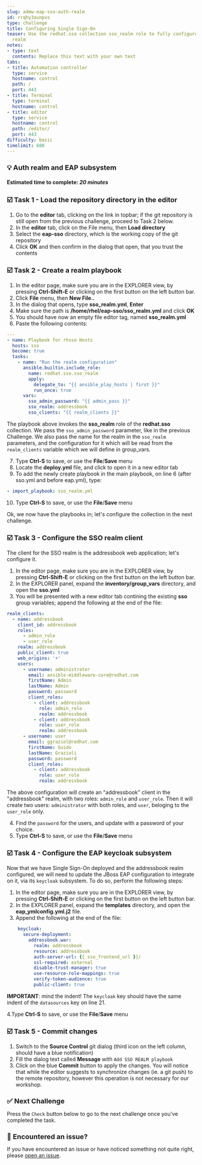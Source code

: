 ```yaml
---
slug: a4mw-eap-sso-auth-realm
id: rrqhy3aunpvs
type: challenge
title: Configuring Single Sign-On
teaser: Use the redhat.sso collection sso_realm role to fully configure an authentication
  realm
notes:
- type: text
  contents: Replace this text with your own text
tabs:
- title: Automation controller
  type: service
  hostname: control
  path: /
  port: 443
- title: Terminal
  type: terminal
  hostname: control
- title: editor
  type: service
  hostname: control
  path: /editor/
  port: 443
difficulty: basic
timelimit: 600
---
```

 💡 Auth realm and EAP subsystem
===
#### Estimated time to complete: *20 minutes*<p>


☑️ Task 1 - Load the repository directory in the editor
===

1. Go to the **editor** tab, clicking on the link in topbar; if the git repository is still open from the previous challenge, proceed to Task 2 below.
2. In the **editor** tab, click on the File menu, then **Load directory**
3. Select the **eap-sso** directory, which is the working copy of the git repository
4. Click **OK** and then confirm in the dialog that open, that you trust the contents


☑️ Task 2 - Create a realm playbook
===

1. In the editor page, make sure you are in the EXPLORER view, by pressing **Ctrl-Shift-E** or clicking on the first button on the left button bar.
2. Click **File** menu, then **New File..**
3. In the dialog that opens, type **sso_realm.yml**, **Enter**
4. Make sure the path is **/home/rhel/eap-sso/sso_realm.yml** and click **OK**
5. You should have now an empty file editor tag, named **sso_realm.yml**
6. Paste the following contents:
```yaml
---
- name: Playbook for rhsso Hosts
  hosts: sso
  become: true
  tasks:
    - name: "Run the realm configuration"
      ansible.builtin.include_role:
        name: redhat.sso.sso_realm
        apply:
          delegate_to: "{{ ansible_play_hosts | first }}"
          run_once: true
      vars:
        sso_admin_password: "{{ admin_pass }}"
        sso_realm: addressbook
        sso_clients: "{{ realm_clients }}"
```
   The playbook above invokes the  **sso_realm** role of the **redhat.sso** collection. We pass the `sso_admin_password` parameter, like in the previous Challenge. We also pass the name for the realm in the `sso_realm` parameters, and the configuration for it which will be read from the `realm_clients` variable which we will define in group_vars.

7. Type **Ctrl-S** to save, or use the **File**/**Save** menu
8. Locate the **deploy.yml** file, and click to open it in a new editor tab
9. To add the newly create playbook in the main playbook, on line 6 (after sso.yml and before eap.yml), type:
```yaml
- import_playbook: sso_realm.yml
```

10. Type **Ctrl-S** to save, or use the **File**/**Save** menu

Ok, we now have the playbooks in; let's configure the collection in the next challenge.

☑️ Task 3 - Configure the SSO realm client
===

The client for the SSO realm is the addressbook web application; let's configure it.

1. In the editor page, make sure you are in the EXPLORER view, by pressing **Ctrl-Shift-E** or clicking on the first button on the left button bar.
2. In the EXPLORER panel, expand the **inventory/group_vars** directory, and open the **sso.yml**
3. You will be presented with a new editor tab contining the existing **sso** group variables; append the following at the end of the file:
```yaml
realm_clients:
  - name: addressbook
    client_id: addressbook
    roles:
      - admin_role
      - user_role
    realm: addressbook
    public_client: true
    web_origins: '+'
    users:
      - username: administrator
        email: ansible-middleware-core@redhat.com
        firstName: Admin
        lastName: Admin
        password: password
        client_roles:
          - client: addressbook
            role: admin_role
            realm: addressbook
          - client: addressbook
            role: user_role
            realm: addressbook
      - username: user
        email: ggraziol@redhat.com
        firstName: Guido
        lastName: Grazioli
        password: password
        client_roles:
          - client: addressbook
            role: user_role
            realm: addressbook
```

   The above configuration will create an "addressbook" client in the "addressbook" realm, with two roles: `admin_role` and `user_role`. Then it will create two users: `administrator` with both roles, and `user`, beloging to the `user_role` only.

4. Find the `password` for the users, and update with a password of your choice.
5. Type **Ctrl-S** to save, or use the **File**/**Save** menu


☑️ Task 4 - Configure the EAP keycloak subsystem
===

Now that we have Single Sign-On deployed and the addressbook realm configured, we will need to update the JBoss EAP configuration to integrate on it, via its `keycloak` subsystem. To do so, perform the following steps:

1. In the editor page, make sure you are in the EXPLORER view, by pressing **Ctrl-Shift-E** or clicking on the first button on the left button bar.
2. In the EXPLORER panel, expand the **templates** directory, and open the **eap_ymlconfig.yml.j2** file.
3. Append the following at the end of the file:
```yaml
    keycloak:
      secure-deployment:
        addressbook.war:
          realm: addressbook
          resource: addressbook
          auth-server-url: {{ sso_frontend_url }}/
          ssl-required: external
          disable-trust-manager: true
          use-resource-role-mappings: true
          verify-token-audience: true
          public-client: true
```

**IMPORTANT**: mind the indent! The `keycloak` key should have the same indent of the `datasources` key on line 21.

4.Type **Ctrl-S** to save, or use the **File**/**Save** menu

☑️ Task 5 - Commit changes
===

1. Switch to the **Source Control** git dialog (third icon on the left column, should have a blue notification)
2. Fill the dialog text called **Message** with `Add SSO REALM playbook`
3. Click on the blue **Commit** button to apply the changes. You will notice that while the editor suggests to synchronize changes (ie. a git push) to the remote repository, however this operation is not necessary for our workshop.



✅ Next Challenge
===
Press the `Check` button below to go to the next challenge once you’ve completed the task.

🐛 Encountered an issue?
====

If you have encountered an issue or have noticed something not quite right, please [open an issue](https://github.com/ansible-middleware/instruqt/issues/new?labels=a4mw-eap-sso&title=Issue+with+Deploy+Red+Hat+Single+Sign-On+with+Ansible+for+Middleware+collections+slug+ID:+a4mw-eap-sso-auth-realm&assignees=guidograzioli).

<style type="text/css" rel="stylesheet">
  .lightbox {
    display: none;
    position: fixed;
    justify-content: center;
    align-items: center;
    z-index: 999;
    top: 0;
    left: 0;
    right: 0;
    bottom: 0;
    padding: 1rem;
    background: rgba(0, 0, 0, 0.8);
    margin-left: auto;
    margin-right: auto;
    margin-top: auto;
    margin-bottom: auto;
  }
  .lightbox:target {
    display: flex;
  }
  .lightbox img {
    /* max-height: 100% */
    max-width: 60%;
    max-height: 60%;
  }
  img {
    display: block;
    margin-left: auto;
    margin-right: auto;
  }
  h1 {
    font-size: 18px;
  }
    h2 {
    font-size: 16px;
    font-weight: 600
  }
    h3 {
    font-size: 14px;
    font-weight: 600
  }
  p span {
    font-size: 14px;
  }
  ul li span {
    font-size: 14px
  }
</style>

